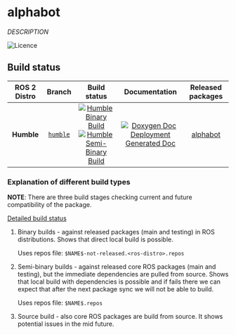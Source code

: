 alphabot
==========================================

$DESCRIPTION$

![Licence](https://img.shields.io/badge/License-$LICENSE$-blue.svg)

## Build status



ROS 2 Distro | Branch | Build status | Documentation | Released packages
:---------: | :----: | :----------: | :-----------: | :---------------:
**Humble** | [`humble`](https://github.com/sensorfusionbox/alphabot/tree/humble) | [![Humble Binary Build](https://github.com/sensorfusionbox/alphabot/actions/workflows/humble-binary-build-main.yml/badge.svg?branch=main)](https://github.com/sensorfusionbox/alphabot/actions/workflows/humble-binary-build-main.yml?branch=main) <br /> [![Humble Semi-Binary Build](https://github.com/sensorfusionbox/alphabot/actions/workflows/humble-semi-binary-build-main.yml/badge.svg?branch=main)](https://github.com/sensorfusionbox/alphabot/actions/workflows/humble-semi-binary-build-main.yml?branch=main) | [![Doxygen Doc Deployment](https://github.com/sensorfusionbox/alphabot/actions/workflows/doxygen-deploy.yml/badge.svg)](https://github.com/sensorfusionbox/alphabot/actions/workflows/doxygen-deploy.yml) <br /> [Generated Doc](https://sensorfusionbox.github.io/alphabot_Documentation/humble/html/index.html) | [alphabot](https://index.ros.org/p/alphabot/#humble)

### Explanation of different build types

**NOTE**: There are three build stages checking current and future compatibility of the package.

[Detailed build status](.github/workflows/README.md)

1. Binary builds - against released packages (main and testing) in ROS distributions. Shows that direct local build is possible.

   Uses repos file: `$NAME$-not-released.<ros-distro>.repos`

1. Semi-binary builds - against released core ROS packages (main and testing), but the immediate dependencies are pulled from source.
   Shows that local build with dependencies is possible and if fails there we can expect that after the next package sync we will not be able to build.

   Uses repos file: `$NAME$.repos`

1. Source build - also core ROS packages are build from source. It shows potential issues in the mid future.
